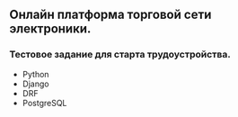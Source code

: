 ## Онлайн платформа торговой сети электроники.

### Тестовое задание для старта трудоустройства.

 - Python
 - Django
 - DRF
 - PostgreSQL
